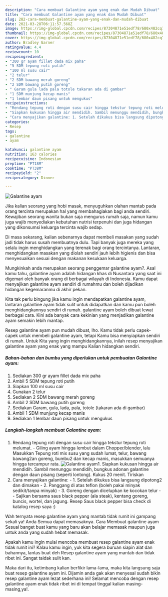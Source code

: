 ```yaml
---
description: "Cara membuat Galantine ayam yang enak dan Mudah Dibuat"
title: "Cara membuat Galantine ayam yang enak dan Mudah Dibuat"
slug: 282-cara-membuat-galantine-ayam-yang-enak-dan-mudah-dibuat
date: 2021-03-28T06:11:57.568Z
image: https://img-global.cpcdn.com/recipes/87304871e51edf78/680x482cq70/galantine-ayam-foto-resep-utama.jpg
thumbnail: https://img-global.cpcdn.com/recipes/87304871e51edf78/680x482cq70/galantine-ayam-foto-resep-utama.jpg
cover: https://img-global.cpcdn.com/recipes/87304871e51edf78/680x482cq70/galantine-ayam-foto-resep-utama.jpg
author: Bradley Garner
ratingvalue: 4.4
reviewcount: 10
recipeingredient:
- "300 gr ayam fillet dada mix paha"
- "5 SDM tepung roti putih"
- "100 ml susu cair"
- "2 telur"
- "2 SDM bawang merah goreng"
- "2 SDM bawang putih goreng"
- " Garam gula lada pala totole takaran ada di gambar"
- "1 SDM munjung kecap manis"
- "1 lembar daun pisang untuk mengukus"
recipeinstructions:
- "Rendang tepung roti dengan susu cair hingga tekstur tepung roti melumat. Giling ayam hingga lembut dalam Chopper/blender, lalu Masukkan Tepung roti mix susu yang sudah lumat, telur, bawang bawang2an goreng, bumbu2 dan kecap manis, masukkan semuanya hingga tercampur rata."
- "Siapkan kukusan hingga air mendidih. Sambil menunggu mendidih, bungkus adonan galantine dengan daun pisang (seperti lontong). Kukus 20 menit. Tiriskan"
- "Cara menyajikan galantine: 1. Setelah dikukus bisa langsung dipotong2 dan dimakan 2. Panggang di atas teflon (boleh pakai minyak sedikit/tanpa minyak) 3. Goreng dengan dicelupkan ke kocokan telur  Sajikan bersama saus black pepper (ala steak), kentang goreng, buncis, wortel, dan jagung. Resep Saus black pepper bisa check di katalog resep saya :)"
categories:
- Resep
tags:
- galantine
- ayam

katakunci: galantine ayam 
nutrition: 163 calories
recipecuisine: Indonesian
preptime: "PT18M"
cooktime: "PT38M"
recipeyield: "2"
recipecategory: Dinner

---
```



![Galantine ayam](https://img-global.cpcdn.com/recipes/87304871e51edf78/680x482cq70/galantine-ayam-foto-resep-utama.jpg)

Jika kalian seorang yang hobi masak, menyuguhkan olahan mantab pada orang tercinta merupakan hal yang membahagiakan bagi anda sendiri. Kewajiban seorang  wanita bukan saja mengurus rumah saja, namun kamu juga wajib menyediakan kebutuhan nutrisi terpenuhi dan juga hidangan yang dikonsumsi keluarga tercinta wajib sedap.

Di masa  sekarang, kalian sebenarnya dapat membeli masakan yang sudah jadi tidak harus susah membuatnya dulu. Tapi banyak juga mereka yang selalu ingin menghidangkan yang terenak bagi orang tercintanya. Lantaran, menghidangkan masakan yang diolah sendiri jauh lebih higienis dan bisa menyesuaikan sesuai dengan makanan kesukaan keluarga. 



Mungkinkah anda merupakan seorang penggemar galantine ayam?. Asal kamu tahu, galantine ayam adalah hidangan khas di Nusantara yang saat ini digemari oleh banyak orang di berbagai wilayah di Indonesia. Kamu dapat menyajikan galantine ayam sendiri di rumahmu dan boleh dijadikan hidangan kegemaranmu di akhir pekan.

Kita tak perlu bingung jika kamu ingin mendapatkan galantine ayam, lantaran galantine ayam tidak sulit untuk didapatkan dan kamu pun boleh menghidangkannya sendiri di rumah. galantine ayam boleh dibuat lewat berbagai cara. Kini ada banyak cara kekinian yang menjadikan galantine ayam semakin lebih mantap.

Resep galantine ayam pun mudah dibuat, lho. Kamu tidak perlu capek-capek untuk membeli galantine ayam, tetapi Kamu bisa menyiapkan sendiri di rumah. Untuk Kita yang ingin menghidangkannya, inilah resep menyajikan galantine ayam yang enak yang mampu Kalian hidangkan sendiri.

<!--inarticleads1-->

##### Bahan-bahan dan bumbu yang diperlukan untuk pembuatan Galantine ayam:

1. Sediakan 300 gr ayam fillet dada mix paha
1. Ambil 5 SDM tepung roti putih
1. Siapkan 100 ml susu cair
1. Gunakan 2 telur
1. Sediakan 2 SDM bawang merah goreng
1. Ambil 2 SDM bawang putih goreng
1. Sediakan  Garam, gula, lada, pala, totole (takaran ada di gambar)
1. Ambil 1 SDM munjung kecap manis
1. Sediakan 1 lembar daun pisang untuk mengukus




<!--inarticleads2-->

##### Langkah-langkah membuat Galantine ayam:

1. Rendang tepung roti dengan susu cair hingga tekstur tepung roti melumat. - Giling ayam hingga lembut dalam Chopper/blender, lalu Masukkan Tepung roti mix susu yang sudah lumat, telur, bawang bawang2an goreng, bumbu2 dan kecap manis, masukkan semuanya hingga tercampur rata.
<img src="https://img-global.cpcdn.com/steps/143e7570d1ece820/160x128cq70/galantine-ayam-langkah-memasak-1-foto.jpg" alt="Galantine ayam">1. Siapkan kukusan hingga air mendidih. Sambil menunggu mendidih, bungkus adonan galantine dengan daun pisang (seperti lontong). Kukus 20 menit. Tiriskan
1. Cara menyajikan galantine: - 1. Setelah dikukus bisa langsung dipotong2 dan dimakan - 2. Panggang di atas teflon (boleh pakai minyak sedikit/tanpa minyak) - 3. Goreng dengan dicelupkan ke kocokan telur -  - Sajikan bersama saus black pepper (ala steak), kentang goreng, buncis, wortel, dan jagung. Resep Saus black pepper bisa check di katalog resep saya :)




Wah ternyata resep galantine ayam yang mantab tidak rumit ini gampang sekali ya! Anda Semua dapat memasaknya. Cara Membuat galantine ayam Sesuai banget buat kamu yang baru akan belajar memasak maupun juga untuk anda yang sudah hebat memasak.

Apakah kamu ingin mulai mencoba membuat resep galantine ayam enak tidak rumit ini? Kalau kamu ingin, yuk kita segera buruan siapin alat dan bahannya, lantas buat deh Resep galantine ayam yang mantab dan tidak ribet ini. Sangat taidak sulit kan. 

Maka dari itu, ketimbang kalian berfikir lama-lama, maka kita langsung saja buat resep galantine ayam ini. Dijamin anda gak akan menyesal sudah bikin resep galantine ayam lezat sederhana ini! Selamat mencoba dengan resep galantine ayam enak tidak ribet ini di tempat tinggal kalian masing-masing,ya!.

